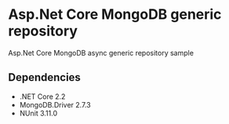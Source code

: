 # Asp.Net Core MongoDB generic repository
Asp.Net Core MongoDB async generic repository sample


Dependencies
------------
* .NET Core 2.2
* MongoDB.Driver 2.7.3
* NUnit 3.11.0


